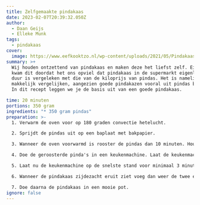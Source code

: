 ```yaml
---
title: Zelfgemaakte pindakaas
date: 2023-02-07T20:39:32.050Z
author:
  - Daan Geijs
  - Elleke Munk
tags:
  - pindakaas
cover:
  image: https://www.eefkooktzo.nl/wp-content/uploads/2021/05/Pindakaas.jpg
summary: >+
  Wij houden ontzettend van pindakaas en maken deze het liefst zelf. Eigenlijk
  kwam dit doordat het ons opviel dat pindakaas in de supermarkt eigenlijk vrij
  duur is vergeleken met die van de kiloprijs van pindas. Het is namelijk vrij
  makkelijk vergelijken, aangezien goede pindakazen vooral uit pindas bestaan.
  In dit recept leggen we je de basis uit van een goede pindakaas.

time: 20 minuten
portions: 350 gram
ingredients: "* 350 gram pindas"
preparation: >-
  1. Verwarm de oven voor op 180 graden convectie hetelucht.

  2. Sprijdt de pindas uit op een baplaat met bakpapier. 

  3. Wanneer de oven voorwarmd is rooster de pindas dan 10 minuten. Houdt ze goed in de gaten, en zorg dat ze mooi goudbruin zijn. Wij adviseren bij twijfel ze eerder eruit te halen dan nog verder te roosteren.

  4. Doe de geroosterde pinda's in een keukenmachine. Laat de keukenmachine nu op de snelste stand draaien voor 1 minuut en schep dan 2 eetlepels pinda's eruit en zet die opzij. Deze zullen we aan het einde toevoegen om de pindakaas weer wat 'body' te geven. 

  5. Laat nu de keukenmachine op de snelste stand voor minimaal 3 minuten draaien. Het duurt namelijk een poos voordat de oliën zich losmaken uit de pinda's en je zult zien dat het mengsel langzaam een emulsie begint te vormen, de pindakaas begint meer te 'klotsen'  in je keukenmachine. 

  6. W﻿anneer de pindakaas zijdezacht eruit ziet voeg dan weer de twee eetlepels gehakte pinda's toe en laat alles nog even draaien op middelmatige snelheid om alles goed te mengen.

  7. D﻿oe daarna de pindakaas in een mooie pot.
ignore: false
---
```


